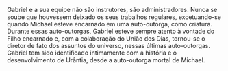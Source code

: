 ﻿Gabriel e a sua equipe não são instrutores, são administradores. Nunca se soube que houvessem deixado os seus trabalhos regulares, excetuando-se quando Michael esteve encarnado em uma auto-outorga, como criatura. Durante essas auto-outorgas, Gabriel esteve sempre atento à vontade do Filho encarnado e, com a colaboração do União dos Dias, tornou-se o diretor de fato dos assuntos do universo, nessas últimas auto-outorgas. Gabriel tem sido identificado intimamente com a história e o desenvolvimento de Urântia, desde a auto-outorga mortal de Michael.